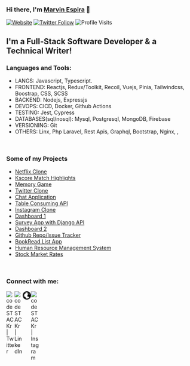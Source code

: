 ### Hi there, I'm [Marvin Espira][twitter] 👋

[![Website](https://img.shields.io/website?label=EspiraMarvin.com&style=for-the-badge&url=https%3A%2F%2Fcodestackr.com)]()
[![Twitter Follow](https://img.shields.io/twitter/follow/marvin_espira?color=1DA1F2&logo=twitter&style=for-the-badge)](https://twitter.com/intent/follow?original_referer=https%3A%2F%2Fgithub.com%2FcodeSTACKr&screen_name=marvin_espira)
![Profile Visits](https://komarev.com/ghpvc/?username=EspiraMarvin&style=for-the-badge)

## I'm a Full-Stack Software Developer & a Technical Writer!

### Languages and Tools: 
- LANGS: Javascript, Typescript.
- FRONTEND: Reactjs, Redux/Toolkit, Recoil, Vuejs, Pinia, Tailwindcss, Boostrap, CSS, SCSS
- BACKEND: Nodejs, Expressjs
- DEVOPS: CICD, Docker, Github Actions
- TESTING: Jest, Cypress
- DATABASES(sql/nosql): Mysql, Postgresql, MongoDB, Firebase
- VERSIONING: Git
- OTHERS: Linx, Php Laravel, Rest Apis, Graphql, Bootstrap, Nginx, , 

<br />

### Some of my Projects

- [Netflix Clone](http://netflix-fakeflix.vercel.app/)
- [Kscore Match Highlights](https://kscore.netlify.app)
- [Memory Game](https://magicmemorygame.netlify.app/)
- [Twitter Clone](https://twitter-clone-ten.vercel.app)
- [Chat Application](https://quasar-chatpp.vercel.app/auth)
- [Table Consuming API](https://touch-inspiration.vercel.app/)
- [Instagram Clone](https://quasargram-96646.web.app)
- [Dashboard 1](https://quasar-admin-site.netlify.app)
- [Survey App with Django API](https://busara-front-end.vercel.app/)
- [Dashboard 2](https://quasar-tailwind.vercel.app)
- [Github Repo/Issue Tracker ](https://test-graphql.netlify.app)
- [BookRead List App](https://books-read.netlify.app/)
- [Human Resource Management System](https://hr-management-system.herokuapp.com)
- [Stock Market Rates](https://stock-market-exchange.netlify.app)

<br />

### Connect with me:

[<img align="left" alt="codeSTACKr | Twitter" width="22px" src="https://cdn.jsdelivr.net/npm/simple-icons@v3/icons/twitter.svg" />][twitter]
[<img align="left" alt="codeSTACKr | LinkedIn" width="22px" src="https://cdn.jsdelivr.net/npm/simple-icons@v3/icons/linkedin.svg" />][linkedin]
[<img align="left" alt="EspiraMarvin" width="22px" src="https://raw.githubusercontent.com/iconic/open-iconic/master/svg/globe.svg" />][website]
[<img align="left" alt="codeSTACKr | Instagram" width="22px" src="https://cdn.jsdelivr.net/npm/simple-icons@v3/icons/instagram.svg" />][instagram]

<br />

<br />

[comment]: <> (This is a comment, it will not be included)

[comment]: <> (<details>)
 
[comment]: <> (<summary>:zap: GitHub Stats</summary>)

[comment]: <> (<img align="left" alt="Espira Marvin's GitHub Stats" src="https://github-readme-stats.vercel.app/api?username=EspiraMarvin&show_icons=true&hide_border=true" />)

[comment]: <> (</details>)

<br />

[website]: https://espiramarvin.netlify.app
[twitter]: https://twitter.com/marvin_espira
[instagram]: https://instagram.com/t_b.a.g/
[linkedin]: https://www.linkedin.com/in/marvin-espira-192348153/
